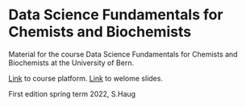 # Data Science Fundamentals for Chemists and Biochemists

Material for the course Data Science Fundamentals for Chemists and Biochemists at the University of Bern.

<a href="https://ilias.unibe.ch/goto_ilias3_unibe_crs_2269598.html">Link</a> to course platform.
<a href="https://docs.google.com/presentation/d/1r1VBDVn80w4kRj_DOngcoUajiT0dwyMtN_8kS1Jfyus/edit?usp=sharing">Link</a> to welome slides.

First edition spring term 2022, S.Haug
